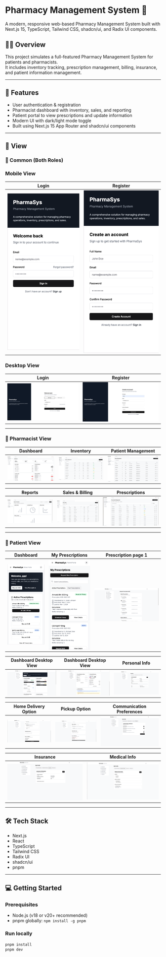 # Pharmacy Management System 💊

A modern, responsive web-based Pharmacy Management System built with Next.js 15, TypeScript, Tailwind CSS, shadcn/ui, and Radix UI components.

## 👨‍⚕️ Overview

This project simulates a full-featured Pharmacy Management System for patients and pharmacists.  
It includes inventory tracking, prescription management, billing, insurance, and patient information management.

---

## 🚀 Features

- User authentication & registration
- Pharmacist dashboard with inventory, sales, and reporting
- Patient portal to view prescriptions and update information
- Modern UI with dark/light mode toggle
- Built using Next.js 15 App Router and shadcn/ui components

---

## 📸 View

### 🔐 Common (Both Roles)
### Mobile View
| Login | Register |
|-------|----------|
| ![Login](./assets/Login.png) | ![Register](./assets/Register.png) |

### Desktop View
| Login | Register |
|-------|----------|
| ![Login](./assets/Desktop-Login.png) | ![Register](./assets/Desktop-Register.png) |

---

### 💊 Pharmacist View
| Dashboard | Inventory | Patient Management |
|-----------|-----------|--------------------|
| ![Dashboard](./assets/Pharmacist-Dashboard.png) | ![Inventory](./assets/Inventory.png) | ![Patients Management](./assets/Patients-Management.png) |

| Reports | Sales & Billing | Prescriptions |
|---------|-----------------| --------------|
| ![Reports](./assets/Reports&Analytics.png) | ![Sales & Billing](./assets/Sales&Billing.png) | ![Presciptions](./assets/Prescriptions.png) |

---

### 🧑 Patient View
| Dashboard | My Prescriptions | Prescription page 1 |
|----------|------------------|----------------|
| ![Patient Dashboard Mobile View](./assets/Dashboard-Mobile.png) | ![My Prescriptions Mobile View](./assets/MyPrescriptions.png) | ![Request Prescription Refil](./assets/Prescription-1.png) |

| Dashboard Desktop View | Dashboard Desktop View | Personal Info |
|------------------------|------------------------|---------------|
| ![Patient Dashboard Desktop View](./assets/Dashboard-Desktop.png) | ![Patient Dashboard Desktop View](./assets/Dashboard-Desktop-1.png) | ![Personal Info](./assets/Personal-Info.png) |

| Home Delivery Option | Pickup Option | Communication Preferences |
|----------------------|---------------|--------------------------|
| ![Home Delivery Option](./assets/Prescription-2.png) | ![Prescription 3](./assets/Prescription-3.png) | ![Communication Preferences](./assets/Comm-Prefe.png) |

| Insurance | Medical Info |
|----------|--------------|
| ![Insurance](./assets/Insaurance.png) | ![Medical Info](./assets/Medical-Info.png) |



---

## 🛠️ Tech Stack

- Next.js
- React
- TypeScript
- Tailwind CSS
- Radix UI
- shadcn/ui
- pnpm

---

## 💻 Getting Started

### Prerequisites

- Node.js (v18 or v20+ recommended)
- pnpm globally: `npm install -g pnpm`

### Run locally

```bash
pnpm install
pnpm dev
